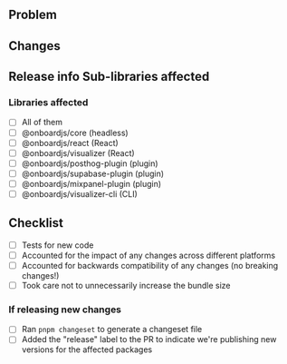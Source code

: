 ## Problem

<!-- Who are we building for, what are their needs, why is this important? -->

## Changes

<!-- What is changed and what information would be useful to a reviewer? -->

## Release info Sub-libraries affected

### Libraries affected

<!-- Please mark which libraries will require a version bump. -->

- [ ] All of them
- [ ] @onboardjs/core (headless)
- [ ] @onboardjs/react (React)
- [ ] @onboardjs/visualizer (React)
- [ ] @onboardjs/posthog-plugin (plugin)
- [ ] @onboardjs/supabase-plugin (plugin)
- [ ] @onboardjs/mixpanel-plugin (plugin)
- [ ] @onboardjs/visualizer-cli (CLI)

## Checklist

- [ ] Tests for new code
- [ ] Accounted for the impact of any changes across different platforms
- [ ] Accounted for backwards compatibility of any changes (no breaking changes!)
- [ ] Took care not to unnecessarily increase the bundle size

### If releasing new changes

- [ ] Ran `pnpm changeset` to generate a changeset file
- [ ] Added the "release" label to the PR to indicate we're publishing new versions for the affected packages

<!-- For more details check RELEASING.md -->
